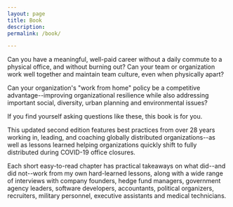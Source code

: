 ```yaml
---
layout: page
title: Book
description: 
permalink: /book/

---
```


Can you have a meaningful, well-paid career without a daily commute to a physical office, and without burning out? Can your team or organization work well together and maintain team culture, even when physically apart?

Can your organization's "work from home" policy be a competitive advantage--improving organizational resilience while also addressing important social, diversity, urban planning and environmental issues?

If you find yourself asking questions like these, this book is for you.

This updated second edition features best practices from over 28 years working in, leading, and coaching globally distributed organizations--as well as lessons learned helping organizations quickly shift to fully distributed during COVID-19 office closures.

Each short easy-to-read chapter has practical takeaways on what did--and did not--work from my own hard-learned lessons, along with a wide range of interviews with company founders, hedge fund managers, government agency leaders, software developers, accountants, political organizers, recruiters, military personnel, executive assistants and medical technicians.
